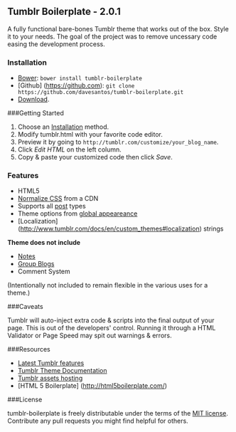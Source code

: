 Tumblr Boilerplate - 2.0.1
------

A fully functional bare-bones Tumblr theme that works out of the box. Style it to your needs. The goal of the project was to remove uncessary code easing the development process.

### <a name="install"></a>Installation

* [Bower](http://bower.io/): `bower install tumblr-boilerplate`
* [Github] (https://github.com): `git clone https://github.com/davesantos/tumblr-boilerplate.git`
* [Download](https://github.com/davesantos/tumblr-boilerplate/archive/master.zip).

###Getting Started

1. Choose an [Installation](#install) method.
2. Modify tumblr.html with your favorite code editor.
3. Preview it by going to `http://tumblr.com/customize/your_blog_name`.
4. Click *Edit HTML* on the left column.
5. Copy & paste your customized code then click *Save*.

### Features

* HTML5
* [Normalize CSS](http://necolas.github.com/normalize.css/) from a CDN
* Supports all [post](https://www.tumblr.com/docs/en/custom_themes#posts) types
* Theme options from [global appeareance](https://www.tumblr.com/docs/en/custom_themes#global_appearance)
* [Localization] (http://www.tumblr.com/docs/en/custom_themes#localization) strings

__Theme does not include__

* [Notes](https://www.tumblr.com/docs/en/custom_themes#notes)
* [Group Blogs](https://www.tumblr.com/docs/en/custom_themes#group-blogs)
* Comment System

(Intentionally not included to remain flexible in the various uses for a theme.)



###Caveats

Tumblr will auto-inject extra code & scripts into the final output of your page. This is out of the developers' control. Running it through a HTML Validator or Page Speed may spit out warnings & errors.

###Resources
* [Latest Tumblr features](http://developers.tumblr.com/)
* [Tumblr Theme Documentation](http://www.tumblr.com/docs/en/custom_themes)
* [Tumblr assets hosting](http://www.tumblr.com/themes/upload_static_file)
* [HTML 5 Boilerplate] (http://html5boilerplate.com/)

###License

tumblr-boilerplate is freely distributable under the terms of the [MIT license](https://github.com/davesantos/tumblr-boilerplate/blob/master/LICENSE.md). Contribute any pull requests you might find helpful for others.


